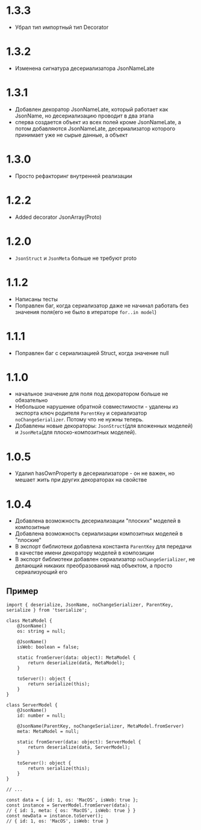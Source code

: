 # 1.3.3
- Убрал тип импортный тип Decorator

# 1.3.2
- Изменена сигнатура десериализатора JsonNameLate

# 1.3.1
- Добавлен декоратор JsonNameLate, который работает как JsonName, но десериализацию проводит в два этапа
- сперва создается объект из всех полей кроме JsonNameLate,
а потом добавляются JsonNameLate, десериализатор которого принимает уже не сырые данные,
а объект

# 1.3.0
- Просто рефакторинг внутренней реализации

# 1.2.2
- Added decorator JsonArray(Proto)

# 1.2.0
- `JsonStruct` и `JsonMeta` больше не требуют proto

# 1.1.2
- Написаны тесты
- Поправлен баг, когда сериализатор даже не начинал работать без значения поля(его не было в итераторе `for..in model`)

# 1.1.1
- Поправлен баг с сериализацией Struct, когда значение null

# 1.1.0
- начальное значение для поля под декоратором больше не обязательно
- Небольшое нарушение обратной совместимости - удалены из экспорта ключ родителя `ParentKey` и сериализатор `noChangeSerializer`. Потому что не нужны теперь.
- Добавлены новые декораторы: `JsonStruct`(для вложенных моделей) и `JsonMeta`(для плоско-композитных моделей).

# 1.0.5
- Удалил hasOwnProperty в десериализаторе - он не важен, но мешает жить при других декораторах на свойстве

# 1.0.4
- Добавлена возможность десериализации "плоских" моделей в композитные
- Добавлена возможность сериализации композитных моделей в "плоские"
- В экспорт библиотеки добавлена константа `ParentKey` для передачи в качестве имени декоратору моделей в композиции
- В экспорт библиотеки добавлен сериализатор `noChangeSerializer`, не делающий никаких преобразований над объектом, а просто сериализующий его

## Пример
```
import { deserialize, JsonName, noChangeSerializer, ParentKey, serialize } from 'tserialize';

class MetaModel {
    @JsonName()
    os: string = null;

    @JsonName()
    isWeb: boolean = false;

    static fromServer(data: object): MetaModel {
        return deserialize(data, MetaModel);
    }

    toServer(): object {
        return serialize(this);
    }
}

class ServerModel {
    @JsonName()
    id: number = null;

    @JsonName(ParentKey, noChangeSerializer, MetaModel.fromServer)
    meta: MetaModel = null;

    static fromServer(data: object): ServerModel {
        return deserialize(data, ServerModel);
    }

    toServer(): object {
        return serialize(this);
    }
}

// ...

const data = { id: 1, os: 'MacOS', isWeb: true };
const instance = ServerModel.fromServer(data);
// { id: 1, meta: { os: 'MacOS', isWeb: true } }
const newData = instance.toServer();
// { id: 1, os: 'MacOS', isWeb: true }
```